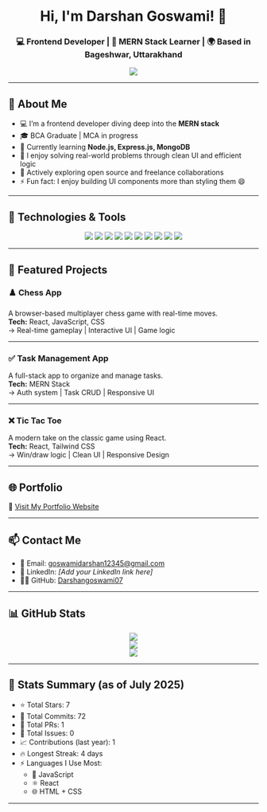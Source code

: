 <h1 align="center">Hi, I'm Darshan Goswami! 👋</h1>
<h3 align="center">💻 Frontend Developer | 🌱 MERN Stack Learner | 🌍 Based in Bageshwar, Uttarakhand</h3>

<p align="center">
  <img src="https://readme-typing-svg.demolab.com/?lines=Aspiring+Full+Stack+Developer;Open+Source+Contributor;React+%7C+MongoDB+%7C+Node+Learner;&center=true&width=380&height=45&color=58A6FF&vCenter=true&pause=1000&size=22" />
</p>

---

## 🧠 About Me

- 💻 I’m a frontend developer diving deep into the **MERN stack**
- 🎓 BCA Graduate | MCA in progress
- 🌱 Currently learning **Node.js, Express.js, MongoDB**
- 🚀 I enjoy solving real-world problems through clean UI and efficient logic
- 🤝 Actively exploring open source and freelance collaborations
- ⚡ Fun fact: I enjoy building UI components more than styling them 😄

---

## 🔧 Technologies & Tools

<p align="center">
  <img src="https://img.shields.io/badge/HTML-E34F26?style=for-the-badge&logo=html5&logoColor=white"/>
  <img src="https://img.shields.io/badge/CSS-1572B6?style=for-the-badge&logo=css3&logoColor=white"/>
  <img src="https://img.shields.io/badge/JavaScript-F7DF1E?style=for-the-badge&logo=javascript&logoColor=black"/>
  <img src="https://img.shields.io/badge/React-20232A?style=for-the-badge&logo=react&logoColor=61DAFB"/>
  <img src="https://img.shields.io/badge/TailwindCSS-38B2AC?style=for-the-badge&logo=tailwind-css&logoColor=white"/>
  <img src="https://img.shields.io/badge/Node.js-339933?style=for-the-badge&logo=node.js&logoColor=white"/>
  <img src="https://img.shields.io/badge/Express.js-000000?style=for-the-badge&logo=express&logoColor=white"/>
  <img src="https://img.shields.io/badge/MongoDB-47A248?style=for-the-badge&logo=mongodb&logoColor=white"/>
  <img src="https://img.shields.io/badge/VSCode-007ACC?style=for-the-badge&logo=visual-studio-code&logoColor=white"/>
  <img src="https://img.shields.io/badge/GitHub-181717?style=for-the-badge&logo=github"/>
</p>

---

## 🚀 Featured Projects

### ♟️ Chess App  
A browser-based multiplayer chess game with real-time moves.  
**Tech:** React, JavaScript, CSS  
→ Real-time gameplay | Interactive UI | Game logic  

---

### ✅ Task Management App  
A full-stack app to organize and manage tasks.  
**Tech:** MERN Stack  
→ Auth system | Task CRUD | Responsive UI  

---

### ❌ Tic Tac Toe  
A modern take on the classic game using React.  
**Tech:** React, Tailwind CSS  
→ Win/draw logic | Clean UI | Responsive Design  

---

## 🌐 Portfolio

💼 [Visit My Portfolio Website](https://silver-bienenstitch-7d8c59.netlify.app)

---

## 📫 Contact Me

- 📧 Email: goswamidarshan12345@gmail.com  
- 💼 LinkedIn: *[Add your LinkedIn link here]*  
- 🧑‍💻 GitHub: [Darshangoswami07](https://github.com/Darshangoswami07)

---

## 📊 GitHub Stats

<p align="center">
  <img src="https://github-readme-stats.vercel.app/api?username=Darshangoswami07&show_icons=true&theme=tokyonight&hide_border=true&hide_title=true" />
  <br/>
  <img src="https://streak-stats.demolab.com?user=Darshangoswami07&theme=tokyonight&hide_border=true" />
  <br/>
  <img src="https://github-readme-stats.vercel.app/api/top-langs/?username=Darshangoswami07&layout=compact&theme=tokyonight&hide_border=true" />
</p>

---

## 🧠 Stats Summary (as of July 2025)

- ⭐️ Total Stars: 7  
- 🔁 Total Commits: 72  
- 🔧 Total PRs: 1  
- 🐞 Total Issues: 0  
- 📈 Contributions (last year): 1  
- 🔥 Longest Streak: 4 days  
- ⚡ Languages I Use Most:  
  - 🐍 JavaScript  
  - ⚛️ React  
  - 🌐 HTML + CSS  

---

